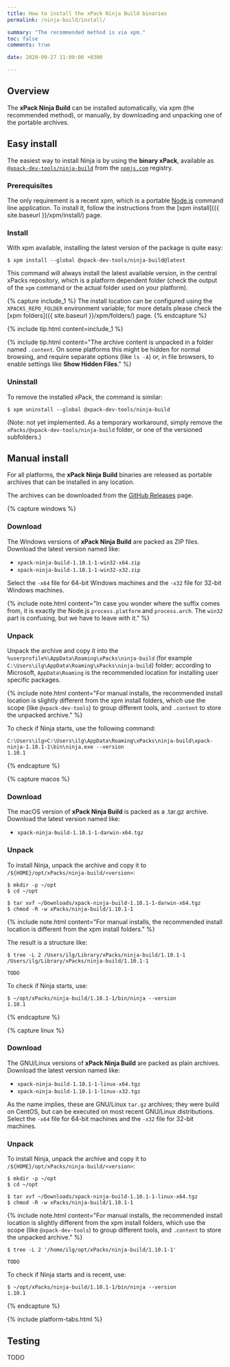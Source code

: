 ```yaml
---
title: How to install the xPack Ninja Build binaries
permalink: /ninja-build/install/

summary: "The recommended method is via xpm."
toc: false
comments: true

date: 2020-09-27 11:09:00 +0300

---
```


## Overview

The **xPack Ninja Build** can be installed automatically, via xpm (the
recommended method), or manually, by downloading and unpacking one of the
portable archives.

## Easy install

The easiest way to install Ninja is by using the **binary xPack**, available as
[`@xpack-dev-tools/ninja-build`](https://www.npmjs.com/package/@xpack-dev-tools/ninja-build)
from the [`npmjs.com`](https://www.npmjs.com) registry.

### Prerequisites

The only requirement is a recent
xpm, which is a portable
[Node.js](https://nodejs.org) command line application. To install it,
follow the instructions from the
[xpm install]({{ site.baseurl }}/xpm/install/) page.

### Install

With xpm available, installing
the latest version of the package is quite easy:

```console
$ xpm install --global @xpack-dev-tools/ninja-build@latest
```

This command will always install the latest available version,
in the central xPacks repository, which is a platform dependent folder
(check the output of the `xpm` command or the actual folder used on
your platform).

{% capture include_1 %}
The install location can be configured using the
`XPACKS_REPO_FOLDER` environment variable; for more details please check the
[xpm folders]({{ site.baseurl }}/xpm/folders/) page.
{% endcapture %}

{% include tip.html content=include_1 %}

{% include tip.html content="The archive content is unpacked in a folder
named `.content`. On some platforms
this might be hidden for normal browsing, and require
separate options (like `ls -A`) or, in file browsers, to enable
settings like **Show Hidden Files**." %}

### Uninstall

To remove the installed xPack, the command is similar:

```console
$ xpm uninstall --global @xpack-dev-tools/ninja-build
```

(Note: not yet implemented. As a temporary workaround, simply remove the
`xPacks/@xpack-dev-tools/ninja-build` folder, or one of the versioned
subfolders.)

## Manual install

For all platforms, the **xPack Ninja Build** binaries are released as portable
archives that can be installed in any location.

The archives can be downloaded from the
[GitHub Releases](https://github.com/xpack-dev-tools/ninja-build-xpack/releases/)
page.

{% capture windows %}
### Download

The Windows versions of **xPack Ninja Build** are packed as ZIP files.
Download the latest version named like:

- `xpack-ninja-build-1.10.1-1-win32-x64.zip`
- `xpack-ninja-build-1.10.1-1-win32-x32.zip`

Select the `-x64` file for 64-bit Windows machines and the `-x32` file
for 32-bit Windows machines.

{% include note.html content="In case you wonder where the suffix comes
from, it is exactly the Node.js `process.platform` and `process.arch`.
The `win32` part is confusing, but we have to leave with it." %}

### Unpack

Unpack the archive and copy it into the
`%userprofile%\AppData\Roaming\xPacks\ninja-build`
(for example `C:\Users\ilg\AppData\Roaming\xPacks\ninja-build`) folder;
according to Microsoft, `AppData\Roaming` is the recommended location for
installing user specific packages.

{% include note.html content="For manual installs, the recommended
install location is slightly different from the xpm install folders,
which use the scope (like `@xpack-dev-tools`) to group different tools,
and `.content` to store the unpacked archive." %}

To check if Ninja starts, use the following command:

```
C:\Users\ilg>C:\Users\ilg\AppData\Roaming\xPacks\ninja-build\xpack-ninja-1.10.1-1\bin\ninja.exe --version
1.10.1
```

{% endcapture %}

{% capture macos %}
### Download

The macOS version of **xPack Ninja Build** is packed as a .tar.gz archive.
Download the latest version named like:

- `xpack-ninja-build-1.10.1-1-darwin-x64.tgz`

### Unpack

To install Ninja, unpack the archive and copy it to
`/${HOME}/opt/xPacks/ninja-build/<version>`:

```console
$ mkdir -p ~/opt
$ cd ~/opt

$ tar xvf ~/Downloads/xpack-ninja-build-1.10.1-1-darwin-x64.tgz
$ chmod -R -w xPacks/ninja-build/1.10.1-1
```

{% include note.html content="For manual installs, the recommended
install location is different from the xpm install folders." %}

The result is a structure like:

```console
$ tree -L 2 /Users/ilg/Library/xPacks/ninja-build/1.10.1-1
/Users/ilg/Library/xPacks/ninja-build/1.10.1-1

TODO
```

To check if Ninja starts, use:

```console
$ ~/opt/xPacks/ninja-build/1.10.1-1/bin/ninja --version
1.10.1
```

{% endcapture %}

{% capture linux %}
### Download

The GNU/Linux versions of **xPack Ninja Build** are packed as plain archives.
Download the latest version named like:

- `xpack-ninja-build-1.10.1-1-linux-x64.tgz`
- `xpack-ninja-build-1.10.1-1-linux-x32.tgz`

As the name implies, these are GNU/Linux `tar.gz` archives; they were build on
CentOS, but can be executed on most recent GNU/Linux distributions.
Select the `-x64` file for 64-bit machines and the `-x32` file for 32-bit
machines.

### Unpack

To install Ninja, unpack the archive and copy it to
`/${HOME}/opt/xPacks/ninja-build/<version>`:

```console
$ mkdir -p ~/opt
$ cd ~/opt

$ tar xvf ~/Downloads/xpack-ninja-build-1.10.1-1-linux-x64.tgz
$ chmod -R -w xPacks/ninja-build/1.10.1-1
```

{% include note.html content="For manual installs, the recommended
install location is slightly different from the xpm install folders,
which use the scope (like `@xpack-dev-tools`) to group different tools,
and `.content` to store the unpacked archive." %}

```console
$ tree -L 2 '/home/ilg/opt/xPacks/ninja-build/1.10.1-1'

TODO
```

To check if Ninja starts and is recent, use:

```console
$ ~/opt/xPacks/ninja-build/1.10.1-1/bin/ninja --version
1.10.1
```

{% endcapture %}

{% include platform-tabs.html %}

## Testing

TODO
